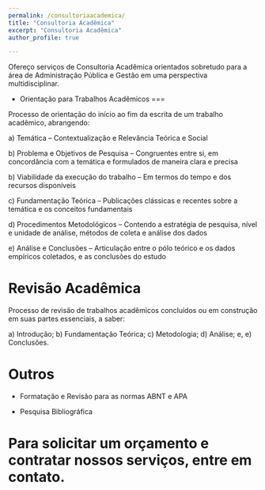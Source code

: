 ```yaml
---
permalink: /consultoriaacademica/
title: "Consultoria Acadêmica"
excerpt: "Consultoria Acadêmica"
author_profile: true

---
```



Ofereço serviços de Consultoria Acadêmica orientados sobretudo para a área de Administração Pública
e Gestão em uma perspectiva multidisciplinar.

- Orientação para Trabalhos Acadêmicos 
===

Processo de orientação do início ao fim da escrita de um trabalho acadêmico, abrangendo:

a) Temática – Contextualização e Relevância Teórica e Social

b) Problema e Objetivos de Pesquisa – Congruentes entre si, em concordância com a temática e formulados de maneira clara e precisa

b) Viabilidade da execução do trabalho – Em termos do tempo e dos recursos disponíveis

c) Fundamentação Teórica – Publicações clássicas e recentes sobre a temática e os conceitos fundamentais

d) Procedimentos Metodológicos – Contendo a estratégia de pesquisa, nível e unidade de análise, métodos de coleta e análise dos dados

e) Análise e Conclusões –  Articulação entre o pólo teórico e os dados empíricos coletados, e as conclusões do estudo

Revisão Acadêmica
======

Processo de revisão de trabalhos acadêmicos concluídos ou em construção em suas partes essenciais, a saber: 

a) Introdução; b) Fundamentação Teórica; c) Metodologia; d) Análise; e, e) Conclusões.

Outros
======

- Formatação e Revisão para as normas ABNT e APA

- Pesquisa Bibliográfica
  
Para solicitar um orçamento e contratar nossos serviços, entre em contato.
=
